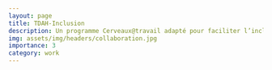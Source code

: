 ```yaml
---
layout: page
title: TDAH-Inclusion
description: Un programme Cerveaux@travail adapté pour faciliter l’inclusion en milieu de travail des personnes atteintes de TDAH.
img: assets/img/headers/collaboration.jpg
importance: 3
category: work
---
```

